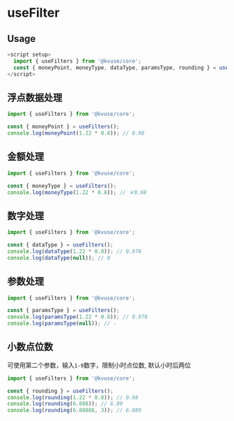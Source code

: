 # useFilter

## Usage

```js
<script setup>
  import { useFilters } from '@kvuse/core';
  const { moneyPoint, moneyType, dataType, paramsType, rounding } = useFilters();
</script>
```

## 浮点数据处理

```js
import { useFilters } from '@kvuse/core';

const { moneyPoint } = useFilters();
console.log(moneyPoint(1.22 * 0.8)); // 0.98
```

## 金额处理

```js
import { useFilters } from '@kvuse/core';

const { moneyType } = useFilters();
console.log(moneyType(1.22 * 0.8)); // ￥0.98
```

## 数字处理

```js
import { useFilters } from '@kvuse/core';

const { dataType } = useFilters();
console.log(dataType(1.22 * 0.8)); // 0.976
console.log(dataType(null)); // 0
```

## 参数处理

```js
import { useFilters } from '@kvuse/core';

const { paramsType } = useFilters();
console.log(paramsType(1.22 * 0.8)); // 0.976
console.log(paramsType(null)); // -
```

## 小数点位数

可使用第二个参数，输入`1-9`数字，限制小时点位数, 默认小时后两位

```js
import { useFilters } from '@kvuse/core';

const { rounding } = useFilters();
console.log(rounding(1.22 * 0.8)); // 0.98
console.log(rounding(6.888)); // 6.89
console.log(rounding(6.88888, 3)); // 6.889
```

